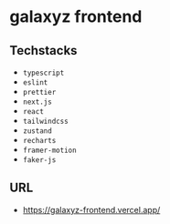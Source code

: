 # galaxyz frontend

## Techstacks
- `typescript`
- `eslint`
- `prettier`
- `next.js`
- `react`
- `tailwindcss`
- `zustand`
- `recharts`
- `framer-motion`
- `faker-js`
  
## URL
- https://galaxyz-frontend.vercel.app/